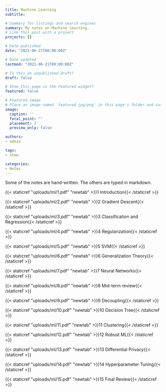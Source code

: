 ```yaml
---
title: Machine Learning
subtitle: 

# Summary for listings and search engines
summary: My notes on Machine learning.
# Link this post with a project
projects: []

# Date published
date: "2021-06-21T00:00:00Z"

# Date updated
lastmod: "2021-06-21T00:00:00Z"

# Is this an unpublished draft?
draft: false

# Show this page in the Featured widget?
featured: false

# Featured image
# Place an image named `featured.jpg/png` in this page's folder and customize its options here.
image:
  caption: ''
  focal_point: ""
  placement: 2
  preview_only: false

authors:
- admin

tags:
- show

categories:
- Notes
---
```


Some of the notes are hand-written. The others are typed in markdown.

{{< staticref "uploads/ml/1.pdf" "newtab" >}}1 Introduction{{< /staticref >}}



{{< staticref "uploads/ml/2.pdf" "newtab" >}}2 Gradient Descent{{< /staticref >}}



{{< staticref "uploads/ml/3.pdf" "newtab" >}}3 Classification and Regression{{< /staticref >}}



{{< staticref "uploads/ml/4.pdf" "newtab" >}}4 Regularization{{< /staticref >}}



{{< staticref "uploads/ml/5.pdf" "newtab" >}}5 SVM{{< /staticref >}}



{{< staticref "uploads/ml/6.pdf" "newtab" >}}6 Generalization Theory{{< /staticref >}}



{{< staticref "uploads/ml/7.pdf" "newtab" >}}7 Neural Networks{{< /staticref >}}



{{< staticref "uploads/ml/8.pdf" "newtab" >}}8 Mid-term review{{< /staticref >}}



{{< staticref "uploads/ml/9.pdf" "newtab" >}}9 Decoupling{{< /staticref >}}



{{< staticref "uploads/ml/10.pdf" "newtab" >}}10 Decision Tree{{< /staticref >}}



{{< staticref "uploads/ml/11.pdf" "newtab" >}}11 Clustering{{< /staticref >}}



{{< staticref "uploads/ml/12.pdf" "newtab" >}}12 Robust ML{{< /staticref >}}



{{< staticref "uploads/ml/13.pdf" "newtab" >}}13 Differential Privacy{{< /staticref >}}



{{< staticref "uploads/ml/14.pdf" "newtab" >}}14 Hyperparameter Tuning{{< /staticref >}}



{{< staticref "uploads/ml/15.pdf" "newtab" >}}15 Final Review{{< /staticref >}}